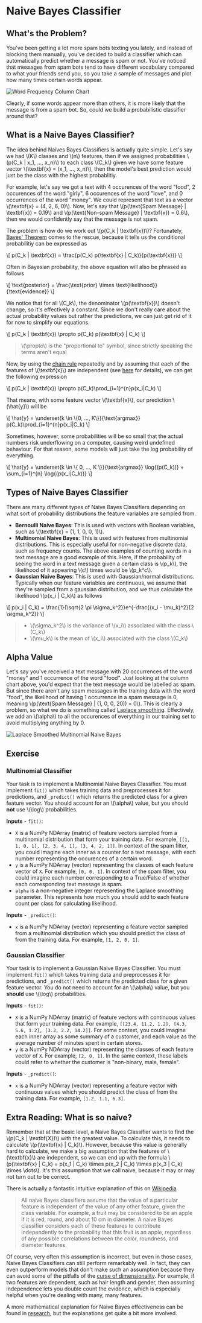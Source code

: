 # Naive Bayes Classifier

## What's the Problem?

You've been getting a lot more spam bots texting you lately, and instead of blocking them manually, you've decided to build a classifier which can automatically predict whether a message is spam or not. You've noticed that messages from spam bots tend to have different vocabulary compared to what your friends send you, so you take a sample of messages and plot how many times certain words appear.

![Word Frequency Column Chart](./imgs/mn_naive_bayes_plot1.png)

Clearly, if some words appear more than others, it is more likely that the message is from a spam bot. So, could we build a probabilistic classifier around that?

## What is a Naive Bayes Classifier?

The idea behind Naives Bayes Classifiers is actually quite simple. Let's say we had \\(K\\) classes and \\(n\\) features, then if we assigned probabilities \\(p(C_k | x_1, ..., x_n)\\) to each class \\(C_k\\) given we have some feature vector \\(\textbf{x} = (x_1, ..., x_n)\\), then the model's best prediction would just be the class with the highest probablitiy.

For example, let's say we got a text with 4 occurences of the word "food", 2 occurences of the word "girly", 6 occurences of the word "love", and 0 occurrences of the word "money". We could represent that text as a vector \\(\textbf{x} = (4, 2, 6, 0)\\). Now, let's say that \\(p(\text{Spam Message} | \textbf{x}) = 0.19\\) and \\(p(\text{Non-spam Message} | \textbf{x}) = 0.6\\), then we would confidently say that the message is not spam.

The problem is how do we work out \\(p(C_k | \textbf{x})\\)? Fortunately, [Bayes' Theorem](https://www.wikiwand.com/en/Bayes'_theorem) comes to the rescue, because it tells us the conditional probabilitiy can be expressed as

\\[
p(C_k | \textbf{x}) = \frac{p(C_k) p(\textbf{x} | C_k)}{p(\textbf{x})}
\\]

Often in Bayesian probability, the above equation will also be phrased as follows

\\[
\text{posterior} = \frac{\text{prior} \times \text{likelihood}}{\text{evidence}}
\\]

We notice that for all \\(C_k\\), the denominator \\(p(\textbf{x})\\) doesn't change, so it's effectively a constant. Since we don't really care about the actual probability values but rather the predictions, we can just get rid of it for now to simplify our equations.

\\[
p(C_k | \textbf{x}) \propto p(C_k) p(\textbf{x} | C_k)
\\]

> \\(\propto\\) is the "proportional to" symbol, since strictly speaking the terms aren't equal

Now, by using the [chain rule](https://www.youtube.com/watch?v=v8Uw1TFl2WQ) repeatedly and by assuming that each of the features of \\(\textbf{x}\\) are independent (see [here](https://www.youtube.com/watch?v=dNhdefN36E4) for details), we can get the following expression

\\[
p(C_k | \textbf{x}) \propto p(C_k)\prod_{i=1}^{n}p(x_i|C_k)
\\]

That means, with some feature vector \\(\textbf{x}\\), our prediction \\(\hat{y}\\) will be

\\[
\hat{y} = \underset{k \in \\{0, ..., K\\}}{\text{argmax}} p(C_k)\prod_{i=1}^{n}p(x_i|C_k)
\\]

Sometimes, however, some probabilities will be so small that the actual numbers risk underflowing on a computer, causing weird undefined behaviour. For that reason, some models will just take the log probability of everything.

\\[
\hat{y} = \underset{k \in \\{ 0, ..., K \\}}{\text{argmax}} \log{(p(C_k))} + \sum_{i=1}^{n} \log{(p(x_i|C_k))}
\\]

## Types of Naive Bayes Classifier

There are many different types of Naive Bayes Classifiers depending on what sort of probability distributions the feature variables are sampled from.

- **Bernoulli Naive Bayes**: This is used with vectors with Boolean variables, such as \\(\textbf{x} = (1, 1, 0, 0, 1)\\).
- **Multinomial Naive Bayes**: This is used with features from multinomial distributions. This is especially useful for non-negative discrete data, such as frequency counts. The above examples of counting words in a text message are a good example of this. Here, if the probability of seeing the word in a text message given a certain class is \\(p_k\\), the likelihood of it appearing \\(c\\) times would be \\(p_k^c\\).
- **Gaussian Naive Bayes**: This is used with Gaussian/normal distributions. Typically when our feature variables are continuous, we assume that they're sampled from a gaussian distribution, and we thus calculate the likelihood \\(p(x_i | C_k)\\) as follows

\\[
p(x_i | C_k) = \frac{1}{\sqrt{2 \pi \sigma_k^2}}e^{-\frac{(x_i - \mu_k)^2}{2 \sigma_k^2}}
\\]

> - \\(\sigma_k^2\\) is the variance of \\(x_i\\) associated with the class \\(C_k\\)
> - \\(\mu_k\\) is the mean of \\(x_i\\) associated with the class \\(C_k\\)

## Alpha Value

Let's say you've received a text message with 20 occurrences of the word "money" and 1 occurrence of the word "food". Just looking at the column chart above, you'd expect that the text message would be labelled as spam. But since there aren't any spam messages in the training data with the word "food", the likelihood of having 1 occurrence in a spam message is 0, meaning \\(p(\text{Spam Message} | (1, 0, 0, 20)) = 0\\). This is clearly a problem, so what we do is something called [Laplace smoothing](https://datascience.stackexchange.com/questions/30473/how-does-the-mutlinomial-bayess-alpha-parameter-affects-the-text-classificati). Effectively, we add an \\(\alpha\\) to all the occurences of everything in our training set to avoid multiplying anything by 0.

![Laplace Smoothed Multinomial Naive Bayes](./imgs/mn_naive_bayes_plot2.png)

## Exercise

### Multinomial Classifier

Your task is to implement a Multinomial Naive Bayes Classifier. You must implement `fit()` which takes training data and preprocesses it for predictions, and `_predict()` which returns the predicted class for a given feature vector. You should account for an \\(\alpha\\) value, but you should **not** use \\(\log\\) probabilities.

**Inputs** - `fit()`:

- `X` is a NumPy NDArray (matrix) of feature vectors sampled from a multinomial distribution that form your training data. For example, `[[1, 1, 0, 1], [2, 3, 4, 1], [3, 4, 2, 1]]`. In context of the spam filter, you could imagine each inner as a counter for a text message, with each number representing the occurences of a certain word.
- `y` is a NumPy NDArray (vector) representing the classes of each feature vector of `X`. For example, `[0, 0, 1]`. In context of the spam filter, you could imagine each number corresponding to a True/False of whether each corresponding text message is spam.
- `alpha` is a non-negative integer representing the Laplace smoothing parameter. This represents how much you should add to each feature count per class for calculating likelihood.

**Inputs** - `_predict()`:

- `x` is a NumPy NDArray (vector) representing a feature vector sampled from a multinomial distribution which you should predict the class of from the training data. For example, `[1, 2, 0, 1]`.

### Gaussian Classifier

Your task is to implement a Gaussian Naive Bayes Classifier. You must implement `fit()` which takes training data and preprocesses it for predictions, and `_predict()` which returns the predicted class for a given feature vector. You do not need to account for an \\(\alpha\\) value, but you **should** use \\(\log\\) probabilities.

**Inputs** - `fit()`:

- `X` is a NumPy NDArray (matrix) of feature vectors with continuous values that form your training data. For example, `[[23.4, 11.2, 1.2], [4.3, 5.6, 1.2], [3.3, 2.2, 14.2]]`. For some context, you could imagine each inner array as some summary of a customer, and each value as the average number of minutes spent in certain stores.
- `y` is a NumPy NDArray (vector) representing the classes of each feature vector of `X`. For example, `[2, 0, 1]`. In the same context, these labels could refer to whether the customer is "non-binary, male, female".

**Inputs** - `_predict()`:

- `x` is a NumPy NDArray (vector) representing a feature vector with continuous values which you should predict the class of from the training data. For example, `[1.2, 1.1, 6.3]`.

## Extra Reading: What is so naive?

Remember that at the basic level, a Naive Bayes Classifier wants to find the \\(p(C_k | \textbf{X})\\) with the greatest value. To calculate this, it needs to calculate \\(p(\textbf{x} | C_k)\\). However, because this value is generally hard to calculate, we make a big assumption that the features of \\(\textbf{x}\\) are independent, so we can end up with the formula \\(p(\textbf{x} | C_k) = p(x_1 | C_k) \times p(x_2 | C_k) \times p(x_3 | C_k) \times \dots\\). It's this assumption that we call naive, because it may or may not turn out to be correct.

There is actually a fantastic intuitive explanation of this on [Wikipedia](https://www.wikiwand.com/en/Naive_Bayes_classifier#Discussion)

> All naive Bayes classifiers assume that the value of a particular feature is independent of the value of any other feature, given the class variable. For example, a fruit may be considered to be an apple if it is red, round, and about 10 cm in diameter. A naive Bayes classifier considers each of these features to contribute independently to the probability that this fruit is an apple, regardless of any possible correlations between the color, roundness, and diameter features.

Of course, very often this assumption is incorrect, but even in those cases, Naive Bayes Classifiers can still perform remarkably well. In fact, they can even outperform models that don't make such an assumption because they can avoid some of the pitfalls of the [curse of dimensionality](https://towardsdatascience.com/curse-of-dimensionality-a-curse-to-machine-learning-c122ee33bfeb). For example, if two features are dependent, such as hair length and gender, then assuming independence lets you double count the evidence, which is especially helpful when you're dealing with many, many features.

A more mathematical explanation for Naive Bayes effectiveness can be found in [research](https://aaai.org/papers/flairs-2004-097/), but the explanations get quite a bit more involved.
